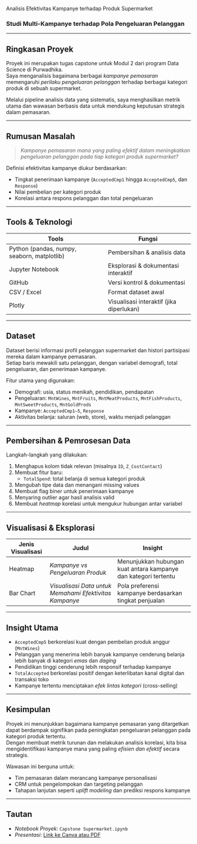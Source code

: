 Analisis Efektivitas Kampanye terhadap Produk Supermarket  
### Studi Multi-Kampanye terhadap Pola Pengeluaran Pelanggan  

---

## Ringkasan Proyek

Proyek ini merupakan tugas capstone untuk Modul 2 dari program Data Science di Purwadhika.  
Saya menganalisis bagaimana berbagai *kampanye pemasaran* memengaruhi *perilaku pengeluaran pelanggan* terhadap berbagai kategori produk di sebuah supermarket.

Melalui pipeline analisis data yang sistematis, saya menghasilkan metrik utama dan wawasan berbasis data untuk mendukung keputusan strategis dalam pemasaran.

---

## Rumusan Masalah

> *Kampanye pemasaran mana yang paling efektif dalam meningkatkan pengeluaran pelanggan pada tiap kategori produk supermarket?*

Definisi efektivitas kampanye diukur berdasarkan:
- Tingkat penerimaan kampanye (`AcceptedCmp1` hingga `AcceptedCmp5`, dan `Response`)
- Nilai pembelian per kategori produk
- Korelasi antara respons pelanggan dan total pengeluaran

---

## Tools & Teknologi

| Tools | Fungsi |
|-------|--------|
| Python (pandas, numpy, seaborn, matplotlib) | Pembersihan & analisis data |
| Jupyter Notebook | Eksplorasi & dokumentasi interaktif |
| GitHub | Versi kontrol & dokumentasi |
| CSV / Excel | Format dataset awal |
| Plotly | Visualisasi interaktif (jika diperlukan) |

---

## Dataset

Dataset berisi informasi profil pelanggan supermarket dan histori partisipasi mereka dalam kampanye pemasaran.  
Setiap baris mewakili satu pelanggan, dengan variabel demografi, total pengeluaran, dan penerimaan kampanye.

Fitur utama yang digunakan:
- Demografi: usia, status menikah, pendidikan, pendapatan
- Pengeluaran: `MntWines`, `MntFruits`, `MntMeatProducts`, `MntFishProducts`, `MntSweetProducts`, `MntGoldProds`
- Kampanye: `AcceptedCmp1–5`, `Response`
- Aktivitas belanja: saluran (web, store), waktu menjadi pelanggan

---

## Pembersihan & Pemrosesan Data

Langkah-langkah yang dilakukan:

1. Menghapus kolom tidak relevan (misalnya `ID`, `Z_CostContact`)
2. Membuat fitur baru:
   - `TotalSpend`: total belanja di semua kategori produk
3. Mengubah tipe data dan menangani missing values
4. Membuat flag biner untuk penerimaan kampanye
5. Menyaring outlier agar hasil analisis valid
6. Membuat *heatmap* korelasi untuk mengukur hubungan antar variabel

---

## Visualisasi & Eksplorasi

| Jenis Visualisasi | Judul | Insight |
|-------------------|-------|---------|
| Heatmap | *Kampanye vs Pengeluaran Produk* | Menunjukkan hubungan kuat antara kampanye dan kategori tertentu |
| Bar Chart | *Visualisasi Data untuk Memahami Efektivitas Kampanye* | Pola preferensi kampanye berdasarkan tingkat penjualan |

---

## Insight Utama

- `AcceptedCmp5` berkorelasi kuat dengan pembelian produk anggur (`MntWines`)  
- Pelanggan yang menerima lebih banyak kampanye cenderung belanja lebih banyak di kategori *emas* dan *daging*  
- Pendidikan tinggi cenderung lebih responsif terhadap kampanye  
- `TotalAccepted` berkorelasi positif dengan keterlibatan kanal digital dan transaksi toko  
- Kampanye tertentu menciptakan *efek lintas kategori* (cross-selling)

---

## Kesimpulan

Proyek ini menunjukkan bagaimana kampanye pemasaran yang ditargetkan dapat berdampak signifikan pada peningkatan pengeluaran pelanggan pada kategori produk tertentu.  
Dengan membuat metrik turunan dan melakukan analisis korelasi, kita bisa mengidentifikasi kampanye mana yang paling *efisien dan efektif* secara strategis.

Wawasan ini berguna untuk:
- Tim pemasaran dalam merancang kampanye personalisasi
- CRM untuk pengelompokan dan targeting pelanggan
- Tahapan lanjutan seperti *uplift modeling* dan prediksi respons kampanye

---

## Tautan

-  *Notebook Proyek*: `Capstone Supermarket.ipynb`  
- *Presentasi*: [Link ke Canva atau PDF](https://www.canva.com/design/DAGkf6kkyQo/H9-_3kY5arQ8Q2XbMC0OjA/edit)
